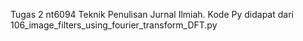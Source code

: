 Tugas 2 nt6094 Teknik Penulisan Jurnal Ilmiah.
Kode Py didapat dari 106_image_filters_using_fourier_transform_DFT.py
